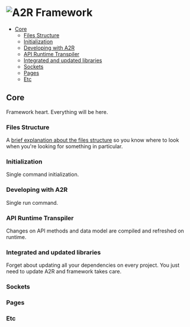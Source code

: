 # ![A2R Framework](../design/logo/githubImage.png)  <!-- omit in toc -->

- [Core](#core)
  - [Files Structure](#files-structure)
  - [Initialization](#initialization)
  - [Developing with A2R](#developing-with-a2r)
  - [API Runtime Transpiler](#api-runtime-transpiler)
  - [Integrated and updated libraries](#integrated-and-updated-libraries)
  - [Sockets](#sockets)
  - [Pages](#pages)
  - [Etc](#etc)

## Core

Framework heart. Everything will be here.

### Files Structure

A [brief explanation about the files structure](../docs/core/coreFilesStructure.md) so you know where to look when you're looking for something in particular.

### Initialization

Single command initialization.

### Developing with A2R

Single run command.

### API Runtime Transpiler

Changes on API methods and data model are compiled and refreshed on runtime.

### Integrated and updated libraries

Forget about updating all your dependencies on every project. You just need to update A2R and framework takes care.

### Sockets

### Pages

### Etc